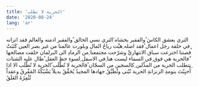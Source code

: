 ```yaml
---
title: 'الحرية لا تطلب'
date: '2020-08-24'
lang: 'ar'
---
```



الثري يعشق الكاسَ
ُوالفقير يخشاه
َالثري نسي الخالق
ُوالفقير ادمنه
والعالم فقد اتزانه
ٍفي حلقة رجل اعمال
ُفقد اصله
ِهبَّت رياحُ المال
وبلورت عالمنا
من غير بصر العين
كَتَبَتْ قصتنا
اخترعت سباق الانتهازيِّ
وشرّحت مجتمعنا
ِمن  الرمادِ الى البرلمان
خلقت مصالحها
ْفالحرية هي فوق
ِفي السماء
ليست هنا
ِفي الاسفل
ِلسوءِ حظِ العقل
ُطال عليه الشتات
ِنتطلب الحرية من المذِّلين
ِكالسجينِ من السجّان
ُفالحرية لا تُطْلَب
ُالحرية لا تُطْلَب
الا اذا أُحبِبْتَ بنومةِ الزنزانةِ
الحرية تُبْنى وتُطَبَّقُ
جهادها المجيدُ يُحَقِّقُ
بديلاً يَشْبُكُهُ المَفْرِقُ
وعقداً تُثْمِرُهُ العَلَقُ